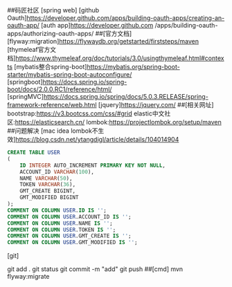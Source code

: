 ##码匠社区
[spring web]
[github Oauth]https://developer.github.com/apps/building-oauth-apps/creating-an-oauth-app/
[auth app]https://developer.github.com /apps/building-oauth-apps/authorizing-oauth-apps/
##[官方文档]
[flyway:migration]https://flywaydb.org/getstarted/firststeps/maven
[thymeleaf官方文档]https://www.thymeleaf.org/doc/tutorials/3.0/usingthymeleaf.html#contexts
[mybatis整合spring-boot]https://mybatis.org/spring-boot-starter/mybatis-spring-boot-autoconfigure/
[springboot]https://docs.spring.io/spring-boot/docs/2.0.0.RC1/reference/html/
[springMVC]https://docs.spring.io/spring/docs/5.0.3.RELEASE/spring-framework-reference/web.html
[jquery]https://jquery.com/
##[相关网址]
bootstrap:https://v3.bootcss.com/css/#grid
elastic中文社区:https://elasticsearch.cn/
lombok:https://projectlombok.org/setup/maven
##问题解决
[mac idea lombok不生效]https://blog.csdn.net/ytangdigl/article/details/104014904
```sql
CREATE TABLE USER
(
    ID INTEGER AUTO_INCREMENT PRIMARY KEY NOT NULL,
    ACCOUNT_ID VARCHAR(100),
    NAME VARCHAR(50),
    TOKEN VARCHAR(36),
    GMT_CREATE BIGINT,
    GMT_MODIFIED BIGINT
);
COMMENT ON COLUMN USER.ID IS '';
COMMENT ON COLUMN USER.ACCOUNT_ID IS '';
COMMENT ON COLUMN USER.NAME IS '';
COMMENT ON COLUMN USER.TOKEN IS '';
COMMENT ON COLUMN USER.GMT_CREATE IS '';
COMMENT ON COLUMN USER.GMT_MODIFIED IS '';

```
[git]

git add .
git status
git commit -m "add"
git push
##[cmd]
mvn flyway:migrate